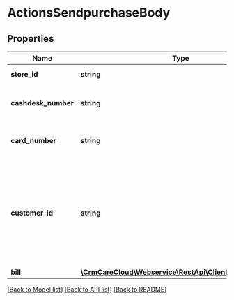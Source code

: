 # ActionsSendpurchaseBody

## Properties
Name | Type | Description | Notes
------------ | ------------- | ------------- | -------------
**store_id** | **string** | Id of the store | 
**cashdesk_number** | **string** | Number of the cashdesk in store | 
**card_number** | **string** | The customer&#x27;s card number | [optional] 
**customer_id** | **string** | Id of the customer that made the purchase. You can search customers by plenty parameter in resource customers | [optional] 
**bill** | [**\CrmCareCloud\Webservice\RestApi\Client\Model\FinalBill**](FinalBill.md) |  | 

[[Back to Model list]](../../README.md#documentation-for-models) [[Back to API list]](../../README.md#documentation-for-api-endpoints) [[Back to README]](../../README.md)

